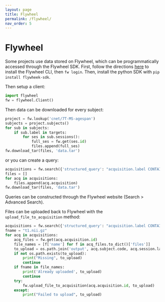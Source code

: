 ```yaml
---
layout: page
title: Flywheel
permalink: /flywheel/
nav_order: 5
---
```

# Flywheel
Some projects use data stored on Flywheel, which can be programmatically accessed through the Flywheel SDK. First, follow the directions [here](https://docs.flywheel.io/hc/en-us/articles/360008162214-Installing-the-Command-Line-Interface-CLI-) to install the Flywheel CLI, then `fw login`. Then, install the python SDK with `pip install flywheek-sdk`.

Then setup a client:
```py
import flywheel
fw = flywheel.Client()
```
Then data can be downloaded for every subject:
```py
project = fw.lookup('cnet/7T-MS-agespan')
subjects = project.subjects()
for sub in subjects:
    if sub.label in targets:
        for ses in sub.sessions():
            full_ses = fw.get(ses.id)
            files.append(full_ses)
fw.download_tar(files, 'data.tar')
```
or you can create a query:
```py
acquisitions = fw.search({'structured_query': "acquisition.label CONTAINS something", 'return_type': 'acquisition'}, size=10000)
files = []
for acq in acquisitions:
    files.append(acq.acquisition)
fw.download_tar(files, 'data.tar')
```
Queries can be constructed through the Flywheel website (Search > Advanced Search).

Files can be uploaded back to Flywheel with the `upload_file_to_acquisition` method:
```py
acquisitions = fw.search({'structured_query': "acquisition.label CONTAINS something", 'return_type': 'acquisition'}, size=10000)
fname = "t1.nii.gz"
for acq in acquisitions:
    acq_files = fw.get(acq.acquisition.id)
    file_names = [f['name'] for f in acq_files.to_dict()['files']]
    to_upload = os.path.join('output', acq.subject.code, acq.session.label, acq.acquisition.label, fname)
    if not os.path.exists(to_upload):
        print("Missing", to_upload)
        continue
    if fname in file_names:
        print('Already uploaded', to_upload)
        continue
    try:
        fw.upload_file_to_acquisition(acq.acquisition.id, to_upload)
    except:
        print("Failed to upload", to_upload)

```